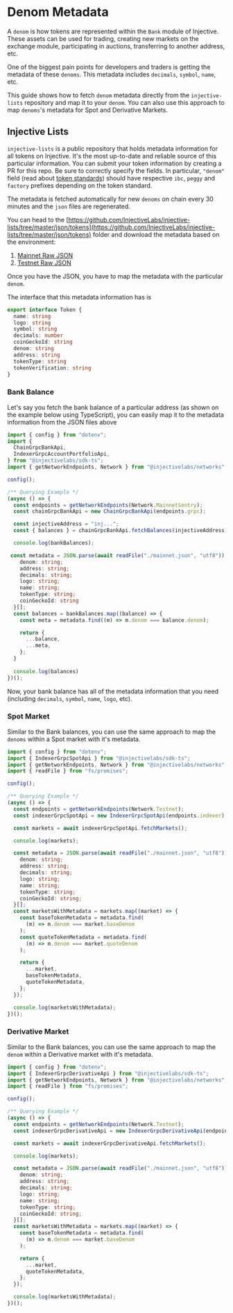 # Denom Metadata

A `denom` is how tokens are represented within the `Bank` module of Injective. These assets can be used for trading, creating new markets on the exchange module, participating in auctions, transferring to another address, etc.

One of the biggest pain points for developers and traders is getting the metadata of these `denoms`. This metadata includes `decimals`, `symbol`, `name`, etc.&#x20;

This guide shows how to fetch `denom` metadata directly from the `injective-lists` repository and map it to your `denom`. You can also use this approach to map `denoms`'s metadata for Spot and Derivative Markets.&#x20;

## Injective Lists

`injective-lists` is a public repository that holds metadata information for all tokens on Injective. It's the most up-to-date and reliable source of this particular information. You can submit your token information by creating a PR for this repo. Be sure to correctly specify the fields. In particular,  `"denom"` field (read about [token standards](../defi/tokens/README.md)) should have respective `ibc`, `peggy` and `factory` prefixes depending on the token standard.

The metadata is fetched automatically for new `denoms` on chain every 30 minutes and the `json` files are regenerated.&#x20;

You can head to the [https://github.com/InjectiveLabs/injective-lists/tree/master/json/tokens](https://github.com/InjectiveLabs/injective-lists/tree/master/json/tokens) folder and download the metadata based on the environment:

1. [Mainnet Raw JSON](https://raw.githubusercontent.com/InjectiveLabs/injective-lists/refs/heads/master/json/tokens/mainnet.json)
2. [Testnet Raw JSON](https://github.com/InjectiveLabs/injective-lists/blob/master/json/tokens/testnet.json)

Once you have the JSON, you have to map the metadata with the particular `denom`.&#x20;

The interface that this metadata information has is

```typescript
export interface Token {
  name: string
  logo: string
  symbol: string
  decimals: number
  coinGeckoId: string
  denom: string
  address: string
  tokenType: string
  tokenVerification: string
}
```

### Bank Balance

Let's say you fetch the bank balance of a particular address (as shown on the example below using TypeScript), you can easily map it to the metadata information from the JSON files above

```typescript
import { config } from "dotenv";
import {
  ChainGrpcBankApi,
  IndexerGrpcAccountPortfolioApi,
} from "@injectivelabs/sdk-ts";
import { getNetworkEndpoints, Network } from "@injectivelabs/networks";

config();

/** Querying Example */
(async () => {
  const endpoints = getNetworkEndpoints(Network.MainnetSentry);
  const chainGrpcBankApi = new ChainGrpcBankApi(endpoints.grpc);

  const injectiveAddress = "inj...";
  const { balances } = chainGrpcBankApi.fetchBalances(injectiveAddress);

  console.log(bankBalances);

 const metadata = JSON.parse(await readFile("./mainnet.json", "utf8")) as {
    denom: string;
    address: string;
    decimals: string;
    logo: string;
    name: string;
    tokenType: string;
    coinGeckoId: string
  }[];
  const balances = bankBalances.map((balance) => {
    const meta = metadata.find((m) => m.denom === balance.denom);

    return {
      ...balance,
      ...meta,
    };
  }
  
  console.log(balances)
})();
```

Now, your bank balance has all of the metadata information that you need (including `decimals`, `symbol`, `name`, `logo`, etc).

### Spot Market

Similar to the Bank balances, you can use the same approach to map the `denoms` within a Spot market with it's metadata.

```typescript
import { config } from "dotenv";
import { IndexerGrpcSpotApi } from "@injectivelabs/sdk-ts";
import { getNetworkEndpoints, Network } from "@injectivelabs/networks";
import { readFile } from "fs/promises";

config();

/** Querying Example */
(async () => {
  const endpoints = getNetworkEndpoints(Network.Testnet);
  const indexerGrpcSpotApi = new IndexerGrpcSpotApi(endpoints.indexer);

  const markets = await indexerGrpcSpotApi.fetchMarkets();

  console.log(markets);

  const metadata = JSON.parse(await readFile("./mainnet.json", "utf8")) as {
    denom: string;
    address: string;
    decimals: string;
    logo: string;
    name: string;
    tokenType: string;
    coinGeckoId: string;
  }[];
  const marketsWithMetadata = markets.map((market) => {
    const baseTokenMetadata = metadata.find(
      (m) => m.denom === market.baseDenom
    );
    const quoteTokenMetadata = metadata.find(
      (m) => m.denom === market.quoteDenom
    );

    return {
      ...market,
      baseTokenMetadata,
      quoteTokenMetadata,
    };
  });

  console.log(marketsWithMetadata);
})();
```

### Derivative Market

Similar to the Bank balances, you can use the same approach to map the `denom` within a Derivative market with it's metadata.

```typescript
import { config } from "dotenv";
import { IndexerGrpcDerivativeApi } from "@injectivelabs/sdk-ts";
import { getNetworkEndpoints, Network } from "@injectivelabs/networks";
import { readFile } from "fs/promises";

config();

/** Querying Example */
(async () => {
  const endpoints = getNetworkEndpoints(Network.Testnet);
  const indexerGrpcDerivativeApi = new IndexerGrpcDerivativeApi(endpoints.indexer);

  const markets = await indexerGrpcDerivativeApi.fetchMarkets();

  console.log(markets);

  const metadata = JSON.parse(await readFile("./mainnet.json", "utf8")) as {
    denom: string;
    address: string;
    decimals: string;
    logo: string;
    name: string;
    tokenType: string;
    coinGeckoId: string;
  }[];
  const marketsWithMetadata = markets.map((market) => {
    const baseTokenMetadata = metadata.find(
      (m) => m.denom === market.baseDenom
    );

    return {
      ...market,
      quoteTokenMetadata,
    };
  });

  console.log(marketsWithMetadata);
})();
```
